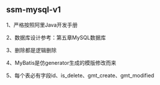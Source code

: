 ## ssm-mysql-v1

1、严格按照阿里Java开发手册

2、数据库设计参考：第五章MySQL数据库

3、删除都是逻辑删除

4、MyBatis是仿generator生成的模版修改而来

5、每个表必有字段id、is_delete、gmt_create、gmt_modified